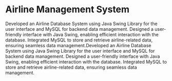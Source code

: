 # Airline Management System
Developed an Airline Database System using Java Swing Library for the user interface and MySQL for backend data management. Designed a user-friendly interface with Java Swing, enabling efficient interaction with the database. Integrated MySQL to store and retrieve airline-related data, ensuring seamless data management.Developed an Airline Database System using Java Swing Library for the user interface and MySQL for backend data management. Designed a user-friendly interface with Java Swing, enabling efficient interaction with the database. Integrated MySQL to store and retrieve airline-related data, ensuring seamless data management.

